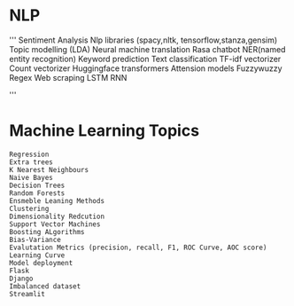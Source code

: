 # NLP
'''
Sentiment Analysis
Nlp libraries (spacy,nltk, tensorflow,stanza,gensim)
Topic modelling (LDA)
Neural machine translation
Rasa chatbot
NER(named entity recognition)
Keyword prediction
Text classification
TF-idf vectorizer
Count vectorizer
Huggingface transformers
Attension models
Fuzzywuzzy
Regex
Web scraping
LSTM
RNN

'''

# Machine Learning Topics
```
Regression
Extra trees
K Nearest Neighbours
Naive Bayes
Decision Trees
Random Forests
Ensmeble Leaning Methods
Clustering
Dimensionality Redcution
Support Vector Machines
Boosting ALgorithms
Bias-Variance
Evalutation Metrics (precision, recall, F1, ROC Curve, AOC score)
Learning Curve
Model deployment
Flask
Django
Imbalanced dataset
Streamlit
```

